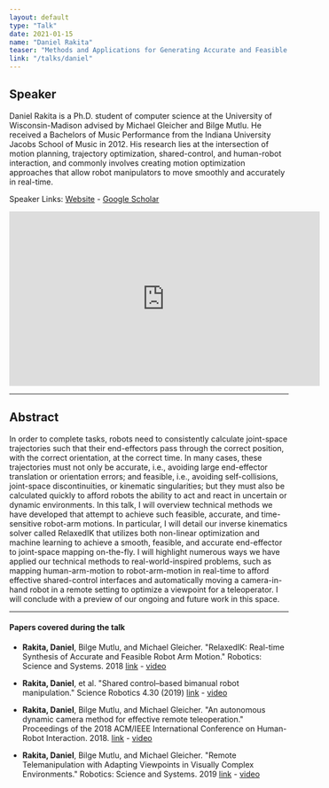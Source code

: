 ```yaml
---
layout: default
type: "Talk"
date: 2021-01-15
name: "Daniel Rakita"
teaser: "Methods and Applications for Generating Accurate and Feasible Robot-arm Motions in Real-time"
link: "/talks/daniel"
---
```

## Speaker

Daniel Rakita is a Ph.D. student of computer science at the University of Wisconsin-Madison advised by Michael Gleicher and Bilge Mutlu.  He received a Bachelors of Music Performance from the Indiana University Jacobs School of Music in 2012. His research lies at the intersection of motion planning, trajectory optimization, shared-control, and human-robot interaction, and commonly involves creating motion optimization approaches that allow robot manipulators to move smoothly and accurately in real-time. 


Speaker Links: [Website](http://pages.cs.wisc.edu/~rakita/) - [Google Scholar](https://scholar.google.com/citations?user=1Y-cnCUAAAAJ&hl=en)

<iframe width="560" height="315" src="https://www.youtube.com/embed/GGWh9HRuACM" frameborder="0" allow="accelerometer; autoplay; clipboard-write; encrypted-media; gyroscope; picture-in-picture" allowfullscreen></iframe>

---

## Abstract
In order to complete tasks, robots need to consistently calculate joint-space trajectories such that their end-effectors pass through the correct position, with the correct orientation, at the correct time.  In many cases, these trajectories must not only be accurate, i.e., avoiding large end-effector translation or orientation errors; and feasible, i.e., avoiding self-collisions, joint-space discontinuities, or kinematic singularities; but they must also be calculated quickly to afford robots the ability to act and react in uncertain or dynamic environments.  In this talk, I will overview technical methods we have developed that attempt to achieve such feasible, accurate, and time-sensitive robot-arm motions.  In particular, I will detail our inverse kinematics solver called RelaxedIK that utilizes both non-linear optimization and machine learning to achieve a smooth, feasible, and accurate end-effector to joint-space mapping on-the-fly.  I will highlight numerous ways we have applied our technical methods to real-world-inspired problems, such as mapping human-arm-motion to robot-arm-motion in real-time to afford effective shared-control interfaces and automatically moving a camera-in-hand robot in a remote setting to optimize a viewpoint for a teleoperator.  I will conclude with a preview of our ongoing and future work in this space.


---

#### Papers covered during the talk
* **Rakita, Daniel**, Bilge Mutlu, and Michael Gleicher. "RelaxedIK: Real-time Synthesis of Accurate and Feasible Robot Arm Motion." Robotics: Science and Systems. 2018 [link](http://www.roboticsproceedings.org/rss14/p43.pdf) - [video](https://www.youtube.com/watch?v=AhsQFJzB8WQ)

* **Rakita, Daniel**, et al. "Shared control–based bimanual robot manipulation." Science Robotics 4.30 (2019)
[link](https://graphics.cs.wisc.edu/Papers/2019/RMGH19/19_ScienceRobotics_preprint.pdf) - [video](https://www.youtube.com/watch?v=cGh0UncVxck)

* **Rakita, Daniel**, Bilge Mutlu, and Michael Gleicher. "An autonomous dynamic camera method for effective remote teleoperation." Proceedings of the 2018 ACM/IEEE International Conference on Human-Robot Interaction. 2018.
[link](https://graphics.cs.wisc.edu/Papers/2018/RMG18/18-HRI-Camera_preprint.pdf) - [video](https://www.youtube.com/watch?v=xvDwTJd8f4c)

* **Rakita, Daniel**, Bilge Mutlu, and Michael Gleicher. "Remote Telemanipulation with Adapting Viewpoints in Visually Complex Environments." Robotics: Science and Systems. 2019
[link](http://www.roboticsproceedings.org/rss15/p68.pdf) - [video](https://www.youtube.com/watch?v=2JyNU2O5onc)


